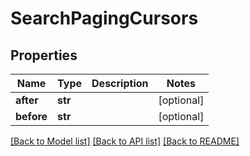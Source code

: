 # SearchPagingCursors

## Properties
Name | Type | Description | Notes
------------ | ------------- | ------------- | -------------
**after** | **str** |  | [optional] 
**before** | **str** |  | [optional] 

[[Back to Model list]](../README.md#documentation-for-models) [[Back to API list]](../README.md#documentation-for-api-endpoints) [[Back to README]](../README.md)


